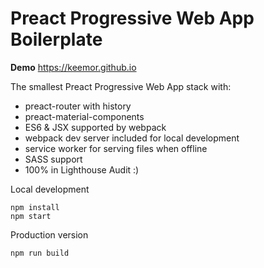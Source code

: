 # Preact Progressive Web App Boilerplate

<p><strong>Demo</strong> <a href="https://keemor.github.io/"> https://keemor.github.io </a></p>

The smallest Preact Progressive Web App stack with:
- preact-router with history
- preact-material-components
- ES6 & JSX supported by webpack
- webpack dev server included for local development
- service worker for serving files when offline
- SASS support
- 100% in Lighthouse Audit :)

Local development
```
npm install
npm start
```

Production version
```
npm run build
```